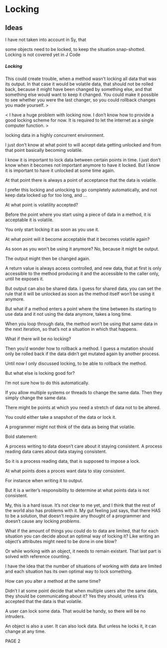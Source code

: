 ﻿Locking
=======

Ideas
-----

I have not taken into account in Sy, that

some objects need to be locked, to keep the situation snap-shotted. Locking is not covered yet in J Code


##### ***Locking***
This could create trouble, when a method wasn’t locking all data that was its output. In that case it would be volatile data, that should not be rolled back, because it might have been changed by something else, and that something else would want to keep it changed. You could make it possible to see whether you were the last changer, so you could rollback changes you made yourself. >

< I have a huge problem with locking now. I don’t know how to provide a good locking scheme for now. It is required to let the internet as a single computer function. >

locking data in a highly concurrent environment.

I just don’t know at what point to will accept data getting unlocked and from that point basically becoming volatile.

I know it is important to lock data between certain points in time. I just don’t know when it becomes not important anymore to have it locked. But I know it is important to have it unlocked at some time again.

At that point there is always a point of acceptance that the data is volatile.

I prefer this locking and unlocking to go completely automatically, and not keep data locked up for too long, and … 

At what point is volatility accepted?

Before the point where you start using a piece of data in a method, it is acceptable it is volatile.

You only start locking it as soon as you use it.

At what point will it become acceptable that it becomes volatile again?

As soon as you won’t be using it anymore? No, because it might be output.

The output might then be changed again.

A return value is always access controlled, and new data, that at first is only accessible to the method producing it and the accessible to the caller only, until he exposes it.

But output can also be shared data. I guess for shared data, you can set the rule that it will be unlocked as soon as the method itself won’t be using it anymore.

But what if a method enters a point where the time between its starting to use data and it not using the data anymore, takes a long time.

When you loop through data, the method won’t be using that same data in the next iteration, so that’s not a situation in which that happens.

What if there will be no locking?

Then you’d wonder how to rollback a method. I guess a mutation should only be rolled back if the data didn’t get mutated again by another process.

Until now I only discussed locking, to be able to rollback the method.

But what else is locking good for?

I’m not sure how to do this automatically.

If you allow multiple systems or threads to change the same data. Then they simply change the same data.

There might be points at which you need a stretch of data not to be altered.

You could either take a snapshot of the data or lock it.

A programmer might not think of the data as being that volatile.

Bold statement:

A process writing to data doesn’t care about it staying consistent. A process reading data cares about data staying consistent.

So it is a process reading data, that is supposed to impose a lock.

At what points does a proces want data to stay consistent.

For instance when writing it to output.

But it is a writer’s responsibility to determine at what points data is not consistent.

My, this is a hard issue. It’s not clear to me yet, and I think that the rest of the world also has problems with it. My gut feeling just says, that there HAS to be a solution, that doesn’t require any thought of a programmer and doesn’t cause any locking *problems*.

What if the amount of things you could do to data are limited, that for each situation you can decide about an optimal way of locking it? Like writing an object’s attributes might need to be done in one blow?

Or while working with an object, it needs to remain existant. That last part is solved with reference counting.

I have the idea that the number of situations of working with data are limited and each situation has its own optimal way to lock something.

How can you alter a method at the same time?

Didn’t I at some point decide that when multiple users alter the same data, they should be communicating about it? Yes they should, unless it’s accepted that the data is that volatile.

A user can lock some data. That would be handy, so there will be no intruders.

An object is also a user. It can also lock data. But unless he locks it, it can change at any time.

PAGE  2

